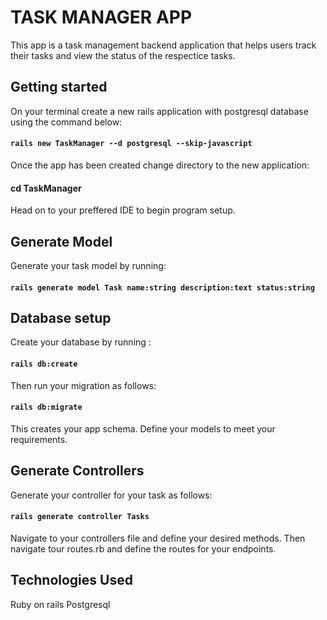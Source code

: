 # TASK MANAGER APP
This app is a task management backend application that helps users track their tasks and view the status of the respectice tasks.

## Getting started
On your terminal create a new rails application with postgresql database using the command below:
#### `rails new TaskManager --d postgresql --skip-javascript`

Once the app has been created change directory to the new application:
#### cd TaskManager

Head on to your preffered IDE to begin program setup.
## Generate Model
Generate your task model by running:
#### `rails generate model Task name:string description:text status:string`

## Database setup
Create your database by running :
#### `rails db:create`
Then run your migration as follows:
#### `rails db:migrate`
This creates your app schema.
Define your models to meet your requirements.

## Generate Controllers
Generate your controller for your task as  follows:
#### `rails generate controller Tasks`

Navigate to your controllers file and define your desired methods.
Then navigate tour routes.rb and define the routes for your endpoints.

## Technologies Used
Ruby on rails
Postgresql




